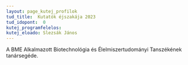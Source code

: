 ```yaml
---
layout: page_kutej_profilok
tud_title:  Kutatók éjszakája 2023
tud_idopont:  0
kutej_programfelelos:
kutej_eloado: Slezsák János
---
```


A BME Alkalmazott Biotechnológia és Élelmiszertudományi Tanszékének tanársegéde.
